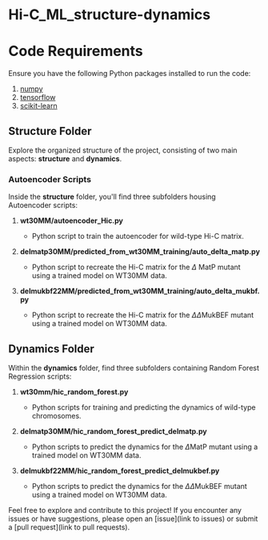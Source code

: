# Hi-C_ML_structure-dynamics

# Code Requirements

Ensure you have the following Python packages installed to run the code:

1. [numpy](https://numpy.org/)
2. [tensorflow](https://www.tensorflow.org/)
3. [scikit-learn](https://scikit-learn.org/stable/)

## Structure Folder

Explore the organized structure of the project, consisting of two main aspects: **structure** and **dynamics**.

### Autoencoder Scripts

Inside the **structure** folder, you'll find three subfolders housing Autoencoder scripts:

1. **wt30MM/autoencoder_Hic.py**
   - Python script to train the autoencoder for wild-type Hi-C matrix.

2. **delmatp30MM/predicted_from_wt30MM_training/auto_delta_matp.py**
   - Python script to recreate the Hi-C matrix for the $\Delta$ MatP mutant using a trained model on WT30MM data.

3. **delmukbf22MM/predicted_from_wt30MM_training/auto_delta_mukbf.py**
   - Python script to recreate the Hi-C matrix for the $\Delta\Delta$MukBEF mutant using a trained model on WT30MM data.

## Dynamics Folder

Within the **dynamics** folder, find three subfolders containing Random Forest Regression scripts:

1. **wt30mm/hic_random_forest.py**
   - Python scripts for training and predicting the dynamics of wild-type chromosomes.

2. **delmatp30MM/hic_random_forest_predict_delmatp.py**
   - Python scripts to predict the dynamics for the $\Delta$MatP mutant using a trained model on WT30MM data.

3. **delmukbf22MM/hic_random_forest_predict_delmukbef.py**
   - Python scripts to predict the dynamics for the $\Delta\Delta$MukBEF mutant using a trained model on WT30MM data.

Feel free to explore and contribute to this project! If you encounter any issues or have suggestions, please open an [issue](link to issues) or submit a [pull request](link to pull requests).




